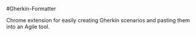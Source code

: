 #Gherkin-Formatter

Chrome extension for easily creating Gherkin scenarios and pasting them into an Agile tool.